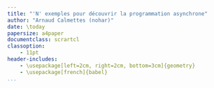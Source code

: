 ```yaml
---
title: "'N' exemples pour découvrir la programmation asynchrone"
author: "Arnaud Calmettes (nohar)"
date: \today
papersize: a4paper
documentclass: scrartcl
classoption:
    - 11pt
header-includes:
    - \usepackage[left=2cm, right=2cm, bottom=3cm]{geometry}
    - \usepackage[french]{babel}
...
```


